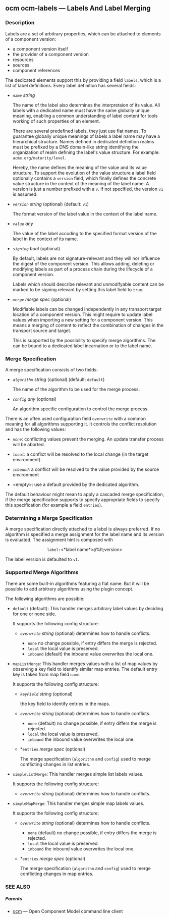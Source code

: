 ## ocm ocm-labels &mdash; Labels And Label Merging

### Description


Labels are a set of arbitrary properties, which can be attached to elements
of a component version:
- a component version itself
- the provider of a component version
- resources
- sources
- component references

The dedicated elements support this by providing a field <code>labels</code>,
which is a list of label definitions. Every label definition has several fields:

- *<code>name</code>* *string*

  The name of the label also determines the interpretaion of its value. All labels
  with a dedicated name must have the same globally unique meaning, enabling a
  common understanding of label content for tools working of such properties of an
  element.

  There are several predefined labels, they just use flat names. To guarantee
  globally unique meanings of labels a label name may have a hierarchical
  structure. Names defined in dedicated definition realms must be prefixed by
  a DNS domain-like string identifying the organization of realm defining the
  label's value structure. For example: <code>acme.org/maturity/level</code>.

  Hereby, the name defines the meaning of the value and its value structure.
  To support the evolution of the value structure a label field optionally
  contains a <code>version</code> field, which finally defines the concrete
  value structure in the context of the meaning of the label name. A version
  is just a number prefixed with a <code>v</code>. If not specified, the
  version <code>v1</code> is assumed.

- *<code>version</code>* *string* (optional) (default: <code>v1</code>)

  The format version of the label value in the context of the label name.

- *<code>value</code>* *any*

  The value of the label accoding to the specified format version of the
  label in the context of its name.

- *<code>signing</code>* *bool* (optional)

  By default, labels are not signature-relevant and they will nor influence the
  digest of the component version. This allows adding, deleting or modifying
  labels as part of a process chain during the lifecycle of a component version.

  Labels which should describe relevant and unmodifyable content can be marked
  to be signing relevant by setting this label field to <code>true</code>.

- *<code>merge</code>* *merge spec* (optional)

  Modifiable labels can be changed independently in any transport target
  location of a component version. This might require to update label values
  when importing a new setting for a component version. This means a merging
  of content to reflect the combination of changes in the transport source and
  target.

  This is supported by the possibility to specify merge algorithms.
  The can be bound to a dedicated label incarnation or to the label name.

### Merge Specification

A merge specification consists of two fields:

- *<code>algorithm</code>* *string* (optional) (default: <code>default</code>)

  The name of the algorithm to be used for the merge process.

- *<code>config</code>* *any* (optional)

  An algorithm specific configuration to control the merge process.

There is an often used configuration field <code>overwrite</code> with a common
meaning for all algorithms supporting it. It controls the conflict resolution
and has the following values:

- *<code>none</code>*: conflicting values prevent the merging. An update
  transfer process will be aborted.

- *<code>local</code>*: a conflict will be resolved to the local change
  (in the target environment)

- *<code>inbound</code>*: a conflict will be resolved to the value provided
  by the source environment

- &lt;empty>: use a default provided by the dedicated algorithm.

The default behaviour might mean to apply a cascaded merge specification, if
the merge specification supports to specify appropriate fields to specify
this specification (for example a field <code>entries</code>).

### Determining a Merge Specification

A merge specification directly attached to a label is always preferred.
If no algorithm is specified a merge assignment for the label name and
its version is evaluated. The assignment hint is composed with

<center>
 <code>label:</code>&lt;*label name*><code>@</code>%lt;version>
</center>

The label version is defaulted to <code>v1</code>.

### Supported Merge Algorithms

There are some built-in algorithms featuring a flat name. But it will be
possible to add arbitrary algorithms using the plugin concept.

The following algorithms are possible:
  - <code>default</code> (default): This handler merges arbitrary label values by deciding for
    one or none side.

    It supports the following config structure:
    - *<code>overwrite</code>* *string* (optional) determines how to handle conflicts.

      - <code>none</code> no change possible, if entry differs the merge is rejected.
      - <code>local</code> the local value is preserved.
      - <code>inbound</code> (default) the inbound value overwrites the local one.


  - <code>mapListMerge</code>: This handler merges values with a list of map values by observing a key field
    to identify similar map entries.
    The default entry key is taken from map field <code>name</code>.

    It supports the following config structure:
    - *<code>keyField</code>* *string* (optional)

      the key field to identify entries in the maps.

    - *<code>overwrite</code>* *string* (optional) determines how to handle conflicts.

      - <code>none</code> (default) no change possible, if entry differs the merge is rejected.
      - <code>local</code> the local value is preserved.
      - <code>inbound</code> the inbound value overwrites the local one.

    - *<code>entries</code> *merge spec* (optional)

      The merge specification (<code>algorithm</code> and <code>config</code>) used to merge conflicting
      changes in list entries.


  - <code>simpleListMerge</code>: This handler merges simple list labels values.

    It supports the following config structure:
    - *<code>overwrite</code>* *string* (optional) determines how to handle conflicts.



  - <code>simpleMapMerge</code>: This handler merges simple map labels values.

    It supports the following config structure:
    - *<code>overwrite</code>* *string* (optional) determines how to handle conflicts.

      - <code>none</code> (default) no change possible, if entry differs the merge is rejected.
      - <code>local</code> the local value is preserved.
      - <code>inbound</code> the inbound value overwrites the local one.

    - *<code>entries</code> *merge spec* (optional)

      The merge specification (<code>algorithm</code> and <code>config</code>) used to merge conflicting
      changes in map entries.





### SEE ALSO

##### Parents

* [ocm](ocm.md)	 &mdash; Open Component Model command line client

